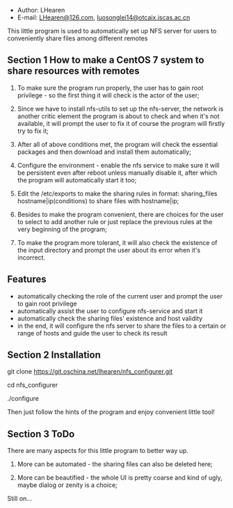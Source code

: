 * Author: LHearen
* E-mail: LHearen@126.com, luosonglei14@otcaix.iscas.ac.cn

This little program is used to automatically set up NFS server for users to conveniently share files among different remotes

## Section 1 How to make a CentOS 7 system to share resources with remotes
1) To make sure the program run properly, the user has to gain root privilege - so the first thing it will check is the actor of the user;

2) Since we have to install nfs-utils to set up the nfs-server, the network is another critic element the program is about to check and when it's not available, it will prompt the user to fix it of course the program will firstly try to fix it;

3) After all of above conditions met, the program will check the essential packages and then download and install them automatically;

4) Configure the environment - enable the nfs service to make sure it will be persistent even after reboot unless manually disable it, after which the program will automatically start it too;

5) Edit the /etc/exports to make the sharing rules in format: sharing_files hostname|ip(conditions) to share files with hostname|ip;

6) Besides to make the program convenient, there are choices for the user to select to add another rule or just replace the previous rules at the very beginning of the program;

7) To make the program more tolerant, it will also check the existence of the input directory and prompt the user about its error when it's incorrect.

## Features
* automatically checking the role of the current user and prompt the user to gain root privilege
* automatically assist the user to configure nfs-service and start it
* automatically check the sharing files' existence and host validity
* in the end, it will configure the nfs server to share the files to a certain or range of hosts and guide the user to check its result

## Section 2 Installation
git clone https://git.oschina.net/lhearen/nfs_configurer.git

cd nfs_configurer

./configure

Then just follow the hints of the program and enjoy convenient little tool!

## Section 3 ToDo
There are many aspects for this little program to better way up.

1. More can be automated - the sharing files can also be deleted here;

2. More can be beautified - the whole UI is pretty coarse and kind of ugly, maybe dialog or zenity is a choice;

Still on...

